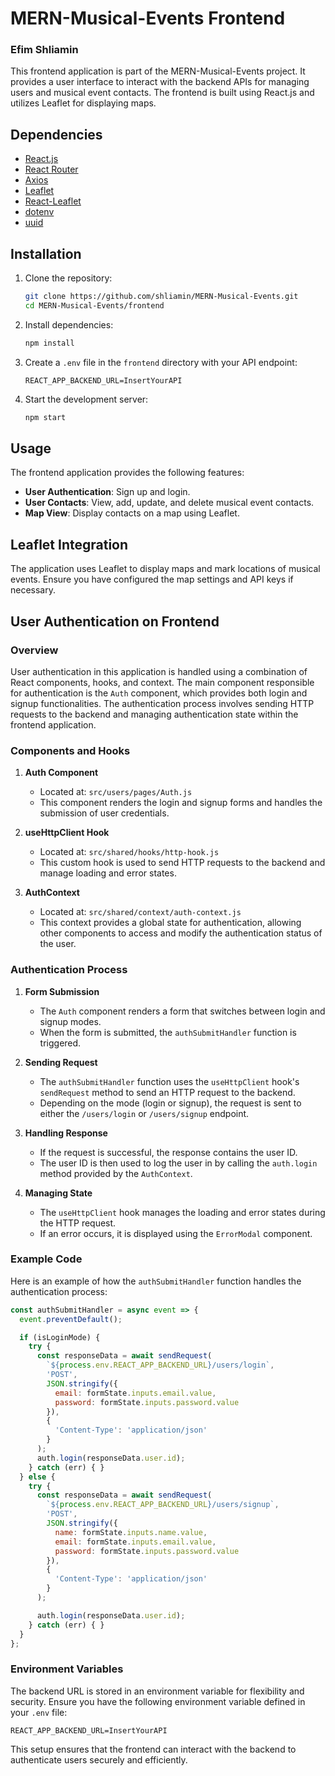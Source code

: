 # MERN-Musical-Events Frontend

### Efim Shliamin

This frontend application is part of the MERN-Musical-Events project. It provides a user interface to interact with the backend APIs for managing users and musical event contacts. The frontend is built using React.js and utilizes Leaflet for displaying maps.

## Dependencies

- [React.js](https://reactjs.org/)
- [React Router](https://reactrouter.com/)
- [Axios](https://www.npmjs.com/package/axios)
- [Leaflet](https://leafletjs.com/)
- [React-Leaflet](https://react-leaflet.js.org/)
- [dotenv](https://www.npmjs.com/package/dotenv)
- [uuid](https://www.npmjs.com/package/uuid)

## Installation

1. Clone the repository:
    ```bash
    git clone https://github.com/shliamin/MERN-Musical-Events.git
    cd MERN-Musical-Events/frontend
    ```

2. Install dependencies:
    ```bash
    npm install
    ```

3. Create a `.env` file in the `frontend` directory with your API endpoint:
    ```env
    REACT_APP_BACKEND_URL=InsertYourAPI
    ```

4. Start the development server:
    ```bash
    npm start
    ```

## Usage

The frontend application provides the following features:

- **User Authentication**: Sign up and login.
- **User Contacts**: View, add, update, and delete musical event contacts.
- **Map View**: Display contacts on a map using Leaflet.

## Leaflet Integration

The application uses Leaflet to display maps and mark locations of musical events. Ensure you have configured the map settings and API keys if necessary.

## User Authentication on Frontend

### Overview

User authentication in this application is handled using a combination of React components, hooks, and context. The main component responsible for authentication is the `Auth` component, which provides both login and signup functionalities. The authentication process involves sending HTTP requests to the backend and managing authentication state within the frontend application.

### Components and Hooks

1. **Auth Component**
    - Located at: `src/users/pages/Auth.js`
    - This component renders the login and signup forms and handles the submission of user credentials.

2. **useHttpClient Hook**
    - Located at: `src/shared/hooks/http-hook.js`
    - This custom hook is used to send HTTP requests to the backend and manage loading and error states.

3. **AuthContext**
    - Located at: `src/shared/context/auth-context.js`
    - This context provides a global state for authentication, allowing other components to access and modify the authentication status of the user.

### Authentication Process

1. **Form Submission**
    - The `Auth` component renders a form that switches between login and signup modes.
    - When the form is submitted, the `authSubmitHandler` function is triggered.

2. **Sending Request**
    - The `authSubmitHandler` function uses the `useHttpClient` hook's `sendRequest` method to send an HTTP request to the backend.
    - Depending on the mode (login or signup), the request is sent to either the `/users/login` or `/users/signup` endpoint.

3. **Handling Response**
    - If the request is successful, the response contains the user ID.
    - The user ID is then used to log the user in by calling the `auth.login` method provided by the `AuthContext`.

4. **Managing State**
    - The `useHttpClient` hook manages the loading and error states during the HTTP request.
    - If an error occurs, it is displayed using the `ErrorModal` component.

### Example Code

Here is an example of how the `authSubmitHandler` function handles the authentication process:

```javascript
const authSubmitHandler = async event => {
  event.preventDefault();

  if (isLoginMode) {
    try {
      const responseData = await sendRequest(
        `${process.env.REACT_APP_BACKEND_URL}/users/login`,
        'POST',
        JSON.stringify({
          email: formState.inputs.email.value,
          password: formState.inputs.password.value
        }),
        {
          'Content-Type': 'application/json'
        }
      );
      auth.login(responseData.user.id);
    } catch (err) { }
  } else {
    try {
      const responseData = await sendRequest(
        `${process.env.REACT_APP_BACKEND_URL}/users/signup`,
        'POST',
        JSON.stringify({
          name: formState.inputs.name.value,
          email: formState.inputs.email.value,
          password: formState.inputs.password.value
        }),
        {
          'Content-Type': 'application/json'
        }
      );

      auth.login(responseData.user.id);
    } catch (err) { }
  }
};
```

### Environment Variables

The backend URL is stored in an environment variable for flexibility and security. Ensure you have the following environment variable defined in your ```.env``` file:

```env
REACT_APP_BACKEND_URL=InsertYourAPI
```

This setup ensures that the frontend can interact with the backend to authenticate users securely and efficiently.

